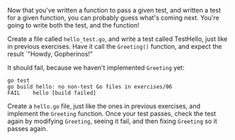 Now that you've written a function to pass a given test, and written a test for a given function, you can probably guess what's coming next. You're going to write both the test, and the function!

Create a file called `hello_test.go`, and write a test called TestHello, just like in previous exercises. Have it call the `Greeting()` function, and expect the result `"Howdy, Gopherinos!"

It should fail, because we haven't implemented `Greeting` yet:

```
go test
go build hello: no non-test Go files in exercises/06
FAIL    hello [build failed]
```

Create a `hello.go` file, just like the ones in previous exercises, and implement the `Greeting` function. Once your test passes, check the test again by modifying `Greeting`, seeing it fail, and then fixing `Greeting` so it passes again.

